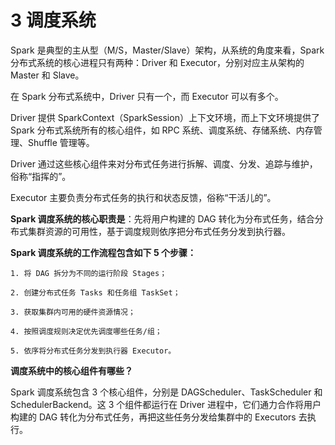 # 3 调度系统

  Spark 是典型的主从型（M/S，Master/Slave）架构，从系统的角度来看，Spark 分布式系统的核心进程只有两种：Driver 和 Executor，分别对应主从架构的 Master 和 Slave。
  
  在 Spark 分布式系统中，Driver 只有一个，而 Executor 可以有多个。
  
  Driver 提供 SparkContext（SparkSession）上下文环境，而上下文环境提供了 Spark 分布式系统所有的核心组件，如 RPC 系统、调度系统、存储系统、内存管理、Shuffle 管理等。
  
  Driver 通过这些核心组件来对分布式任务进行拆解、调度、分发、追踪与维护，俗称“指挥的”。
  
  Executor 主要负责分布式任务的执行和状态反馈，俗称“干活儿的”。

  **Spark 调度系统的核心职责是**：先将用户构建的 DAG 转化为分布式任务，结合分布式集群资源的可用性，基于调度规则依序把分布式任务分发到执行器。
  
  **Spark 调度系统的工作流程包含如下 5 个步骤：**
  
    1. 将 DAG 拆分为不同的运行阶段 Stages；

    2. 创建分布式任务 Tasks 和任务组 TaskSet；

    3. 获取集群内可用的硬件资源情况；

    4. 按照调度规则决定优先调度哪些任务/组；

    5. 依序将分布式任务分发到执行器 Executor。
    
   **调度系统中的核心组件有哪些？**
   
   Spark 调度系统包含 3 个核心组件，分别是 DAGScheduler、TaskScheduler 和 SchedulerBackend。这 3 个组件都运行在 Driver 进程中，它们通力合作将用户构建的 DAG 转化为分布式任务，再把这些任务分发给集群中的 Executors 去执行。
   
